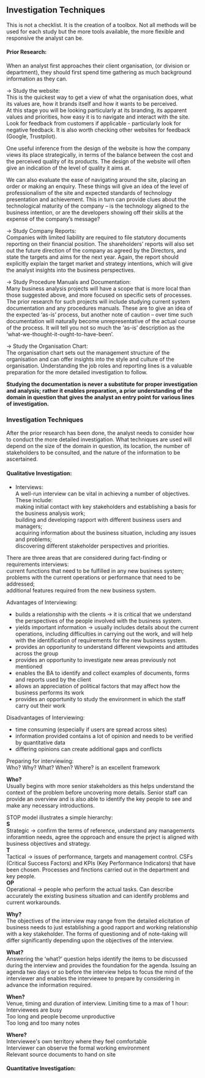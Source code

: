 ## Investigation Techniques  

This is not a checklist. It is the creation of a toolbox. Not all methods will be used for each study but the more tools available, the more flexible and responsive the analyst can be.  

#### Prior Research:  
When an analyst first approaches their client organisation, (or division or department), they should first spend time gathering as much background information as they can.  

-> Study the website:  
This is the quickest way to get a view of what the organisation does, what its values are, how it brands itself and how it wants to be perceived.  
At this stage you will be looking particularly at its branding, its apparent values and priorities, how easy it is to navigate and interact with the site.  
Look for feedback from customers if applicable - particularly look for negative feedback. It is also worth checking other websites for feedback (Google, Trustpilot).  

One useful inference from the design of the website is how the company views its place strategically, in terms of the balance between the cost and the perceived quality of its products. The design of the website will often give an indication of the level of quality it aims at.  

We can also evaluate the ease of navigating around the site, placing an order or making an enquiry. These things will give an idea of the level of professionalism of the site and expected standards of technology presentation and achievement. This in turn can provide clues about the technological maturity of the company – is the technology aligned to the business intention, or are the developers showing off their skills at the expense of the company’s message?  

-> Study Company Reports:  
Companies with limited liability are required to file statutory documents reporting on their financial position.  The shareholders’ reports will also set out the future direction of the company as agreed by the Directors, and state the targets and aims for the next year. Again, the report should explicitly explain the target market and strategy intentions, which will give the analyst insights into the business perspectives.  

-> Study Procedure Manuals and Documentation:  
Many business analysis projects will have a scope that is more local than those suggested above, and more focused on specific sets of processes. The prior research for such projects will include studying current system documentation and any procedures manuals. These are to give an idea of the expected ‘as-is’ process, but another note of caution – over time such documentation will naturally become unrepresentative of the actual course of the process. It will tell you not so much the ‘as-is’ description as the ‘what-we-thought-it-ought-to-have-been’.  

-> Study the Organisation Chart:  
The organisation chart sets out the management structure of the organisation and can offer insights into the style and culture of the organisation. Understanding the job roles and reporting lines is a valuable preparation for the more detailed investigation to follow.  

**Studying the documentation is never a substitute for proper investigation and analysis; rather it enables preparation, a prior understanding of the domain in question that gives the analyst an entry point for various lines of investigation.**  

### Investigation Techniques  
After the prior research has been done, the analyst needs to consider how to conduct the more detailed investigation. What techniques are used will depend on the size of the domain in question, its location, the number of stakeholders to be consulted, and the nature of the information to be ascertained.  

#### Qualitative Investigation:  
- Interviews:  
A well-run interview can be vital in achieving a number of objectives. These include:  
making initial contact with key stakeholders and establishing a basis for the business analysis work;  
building and developing rapport with different business users and managers;  
acquiring information about the business situation, including any issues and problems;  
discovering different stakeholder perspectives and priorities.  

There are three areas that are considered during fact-finding or requirements interviews:  
current functions that need to be fulfilled in any new business system;  
problems with the current operations or performance that need to be addressed;  
additional features required from the new business system.  

Advantages of Interviewing:  
- builds a relationship with the clients -> it is critical that we understand the perspectives of the people involved with the business system.  
- yields important information -> usually includes details about the current operations, including difficulties in carrying out the work, and will help with the identification of requirements for the new business system.  
- provides an opportunity to understand different viewpoints and attitudes across the group  
- provides an opportunity to investigate new areas previously not mentioned  
- enables the BA to identify and collect examples of documents, forms and reports used by the client  
- allows an appreciation of political factors that may affect how the business performs its work  
- provides an opportunity to study the environment in which the staff carry out their work  

Disadvantages of Interviewing:  
- time consuming (especially if users are spread across sites)  
- information provided contains a lot of opinion and needs to be verified by quantitative data  
- differing opinions can create additional gaps and conflicts  

Preparing for interviewing:  
Who? Why? What? When? Where? is an excellent framework  

**Who?**  
Usually begins with more senior stakeholders as this helps understand the context of the problem before uncovering more details. Senior staff can provide an overview and is also able to identify the key people to see and make any necessary introductions.  

STOP model illustrates a simple hierarchy:  
**S**  
Strategic -> confirm the terms of reference, understand any managements inforamtion needs, agree the opproach and ensure the prject is aligned with business objectives and strategy.  
**T**  
Tactical -> issues of performance, targets and management control. CSFs (Critical Success Factors) and KPIs (Key Performance Indicators) that have been chosen. Processes and finctions carried out in the department and key people.  
**OP**  
Operational -> people who perform the actual tasks. Can describe accurately the existing business situation and can identify problems and current workarounds.  

**Why?**  
The objectives of the interview may range from the detailed elicitation of business needs to just establishing a good rapport and working relationship with a key stakeholder. The forms of questioning and of note-taking will differ significantly depending upon the objectives of the interview.  

**What?**  
Answering the ‘what?’ question helps identify the items to be discussed during the interview and provides the foundation for the agenda. Issuing an agenda two days or so before the interview helps to focus the mind of the interviewer and enables the interviewee to prepare by considering in advance the information required.  

**When?**  
Venue, timing and duration of interview. Limiting time to a max of 1 hour:  
Interviewees are busy  
Too long and people become unproductive  
Too long and too many notes  

**Where?**  
Interviewee's own territory where they feel comfortable  
Interviewer can observe the formal working environment  
Relevant source documents to hand on site  





#### Quantitative Investigation:  
